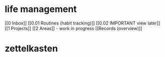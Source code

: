 # life management
[[0 Inbox]]
[[0.01 Routines (habit tracking)]]
[[0.02 IMPORTANT view later]]
[[1 Projects]]
[[2 Areas]] - work in progress
[[Records (overview)]]

# zettelkasten